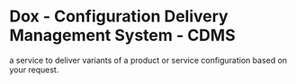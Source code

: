 # Dox - Configuration Delivery Management System - CDMS

a service to deliver variants of a product or service configuration based on your request.
